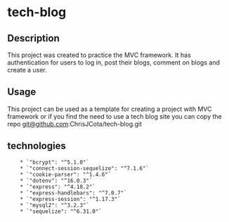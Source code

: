 # tech-blog

## Description
This project was created to practice the MVC framework. It has authentication for users to log in, post their blogs, comment on blogs and create a user.

## Usage
This project can be used as a template for creating a project with MVC framework or if you find the need to use a tech blog site you can copy the repo git@github.com:ChrisJCota/tech-blog.git

## technologies

        * `"bcrypt": "^5.1.0"`
        * `"connect-session-sequelize": "^7.1.6"`
        * `"cookie-parser": "^1.4.6"`
        * `"dotenv": "^16.0.3"`
        * `"express": "^4.18.2"`
        * `"express-handlebars": "^7.0.7"`
        * `"express-session": "^1.17.3"`
        * `"mysql2": "^3.2.3"`
        * `"sequelize": "^6.31.0"`
        
